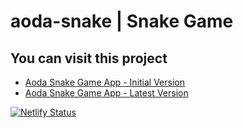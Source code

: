 # aoda-snake | Snake Game

## You can visit this project

* [Aoda Snake Game App - Initial Version](https://adityarizqi7.github.io/aoda-snake/)
* [Aoda Snake Game App - Latest Version](https://adityarizqi7.github.io/aoda-snake/)

[![Netlify Status](https://api.netlify.com/api/v1/badges/2da969bf-4a29-476b-b776-d545c6af0feb/deploy-status)](https://app.netlify.com/sites/aoda-snake/deploys)
